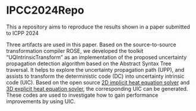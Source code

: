 # IPCC2024Repo
This a repository aims to reproduce the results shown in a paper submitted to ICPP 2024

Three artifacts are used in this paper. Based on the source-to-source transformation compiler ROSE, we developed the toolkit “UQIntrinsicTransform” as an implementation of the proposed uncertainty propagation detection algorithm based on the Abstract Syntax Tree traversal. It helps to explore the uncertainty propagation path (UPP), and assists to transform the deterministic code (DC) into uncertainty intrinsic code (UIC). Based on the open source [2D implicit heat equation solver](https://github.com/omersan/5.03.Heat2D/tree/master) and [3D explicit heat equation sovler](https://github.com/fabien-dournac/parallel-heat3d-f90), the corresponding UIC can be generated. These codes are used to investigate how to gain performance improvements by using UIC.
